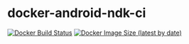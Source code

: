 # docker-android-ndk-ci

[![Docker Build Status](https://img.shields.io/docker/cloud/build/sergiusthebest/android-ndk-ci.svg)](https://hub.docker.com/r/sergiusthebest/android-ndk-ci)
[![Docker Image Size (latest by date)](https://img.shields.io/docker/image-size/sergiusthebest/android-ndk-ci)](https://hub.docker.com/r/sergiusthebest/android-ndk-ci)
